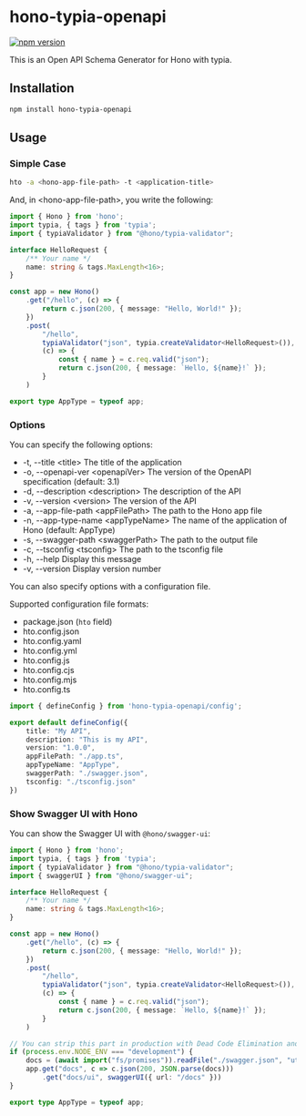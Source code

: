 # hono-typia-openapi

[![npm version](https://badge.fury.io/js/hono-typia-openapi.svg)](https://badge.fury.io/js/hono-typia-openapi)

This is an Open API Schema Generator for Hono with typia.

## Installation

```bash
npm install hono-typia-openapi
```

## Usage

### Simple Case

```bash
hto -a <hono-app-file-path> -t <application-title>
```

And, in &lt;hono-app-file-path&gt;, you write the following:

```typescript
import { Hono } from 'hono';
import typia, { tags } from 'typia';
import { typiaValidator } from "@hono/typia-validator";

interface HelloRequest {
    /** Your name */
    name: string & tags.MaxLength<16>;
}

const app = new Hono()
    .get("/hello", (c) => {
        return c.json(200, { message: "Hello, World!" });
    })
    .post(
        "/hello",
        typiaValidator("json", typia.createValidator<HelloRequest>()),
        (c) => {
            const { name } = c.req.valid("json");
            return c.json(200, { message: `Hello, ${name}!` });
        }
    )

export type AppType = typeof app;
```

### Options

You can specify the following options:

- -t, --title &lt;title>                The title of the application
- -o, --openapi-ver &lt;openapiVer>     The version of the OpenAPI specification (default: 3.1)
- -d, --description &lt;description>    The description of the API
- -v, --version &lt;version>            The version of the API
- -a, --app-file-path &lt;appFilePath>  The path to the Hono app file
- -n, --app-type-name &lt;appTypeName>  The name of the application of Hono (default: AppType)
- -s, --swagger-path &lt;swaggerPath>   The path to the output file
- -c, --tsconfig &lt;tsconfig>          The path to the tsconfig file
- -h, --help                         Display this message
- -v, --version                      Display version number

You can also specify options with a configuration file.

Supported configuration file formats:
- package.json (`hto` field)
- hto.config.json
- hto.config.yaml
- hto.config.yml
- hto.config.js
- hto.config.cjs
- hto.config.mjs
- hto.config.ts

```typescript
import { defineConfig } from 'hono-typia-openapi/config';

export default defineConfig({
    title: "My API",
    description: "This is my API",
    version: "1.0.0",
    appFilePath: "./app.ts",
    appTypeName: "AppType",
    swaggerPath: "./swagger.json",
    tsconfig: "./tsconfig.json"
})
```

### Show Swagger UI with Hono

You can show the Swagger UI with `@hono/swagger-ui`:

```typescript
import { Hono } from 'hono';
import typia, { tags } from 'typia';
import { typiaValidator } from "@hono/typia-validator";
import { swaggerUI } from "@hono/swagger-ui";

interface HelloRequest {
    /** Your name */
    name: string & tags.MaxLength<16>;
}

const app = new Hono()
    .get("/hello", (c) => {
        return c.json(200, { message: "Hello, World!" });
    })
    .post(
        "/hello",
        typiaValidator("json", typia.createValidator<HelloRequest>()),
        (c) => {
            const { name } = c.req.valid("json");
            return c.json(200, { message: `Hello, ${name}!` });
        }
    )

// You can strip this part in production with Dead Code Elimination and Replace Identifiers
if (process.env.NODE_ENV === "development") {
    docs = (await import("fs/promises")).readFile("./swagger.json", "utf-8");
    app.get("docs", c => c.json(200, JSON.parse(docs)))
        .get("docs/ui", swaggerUI({ url: "/docs" }))
}

export type AppType = typeof app;
```
